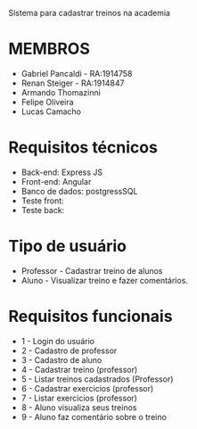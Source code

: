 Sistema para cadastrar treinos na academia

# MEMBROS
- Gabriel Pancaldi - RA:1914758
- Renan Steiger - RA:1914847
- Armando Thomazinni
- Felipe Oliveira
- Lucas Camacho


# Requisitos técnicos
- Back-end: Express JS
- Front-end: Angular
- Banco de dados: postgressSQL
- Teste front:
- Teste back: 

# Tipo de usuário

- Professor - Cadastrar treino de alunos
- Aluno - Visualizar treino e fazer comentários.

# Requisitos funcionais

- 1 - Login do usuário
- 2 - Cadastro de professor
- 3 - Cadastro de aluno
- 4 - Cadastrar treino (professor)
- 5 - Listar treinos cadastrados (Professor)
- 6 - Cadastrar exercicios (professor)
- 7 - Listar exercicios (professor)
- 8 - Aluno visualiza seus treinos
- 9 - Aluno faz comentário sobre o treino
